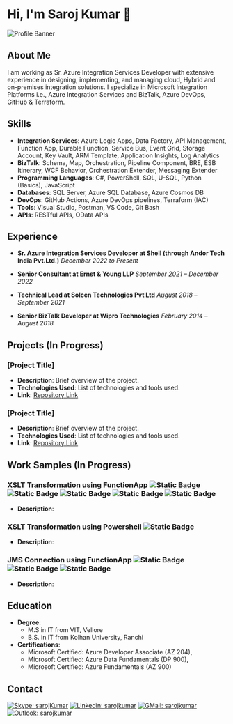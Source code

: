 # Hi, I'm Saroj Kumar :wave:

![Profile Banner](path/to/your/banner/image)

## About Me

I am working as Sr. Azure Integration Services Developer with extensive experience in designing, implementing, and managing cloud, Hybrid and on-premises integration solutions. I specialize in Microsoft Integration Platforms i.e., Azure Integration Services and BizTalk, Azure DevOps, GitHub & Terraform.

## Skills

- **Integration Services**: Azure Logic Apps, Data Factory, API Management, Function App, Durable Function, Service Bus, Event Grid, Storage Account, Key Vault, ARM Template, Application Insights, Log Analytics
- **BizTalk**: Schema, Map, Orchestration, Pipeline Component, BRE, ESB Itinerary, WCF Behavior, Orchestration Extender, Messaging Extender
- **Programming Languages**: C#, PowerShell, SQL, U-SQL, Python (Basics), JavaScript
- **Databases**: SQL Server, Azure SQL Database, Azure Cosmos DB
- **DevOps**: GitHub Actions, Azure DevOps pipelines, Terraform (IAC)
- **Tools**: Visual Studio, Postman, VS Code, Git Bash
- **APIs**: RESTful APIs, OData APIs

## Experience

- **Sr. Azure Integration Services Developer at Shell (through Andor Tech India Pvt.Ltd.)**
  *December 2022 to Present*

- **Senior Consultant at Ernst & Young LLP**
  *September 2021 – December 2022*

- **Technical Lead at Solcen Technologies Pvt Ltd**
  *August 2018 –September 2021*

- **Senior BizTalk Developer at Wipro Technologies**
  *February 2014 –August 2018*

## Projects (In Progress)

### [Project Title]
- **Description**: Brief overview of the project.
- **Technologies Used**: List of technologies and tools used.
- **Link**: [Repository Link](URL)

### [Project Title]
- **Description**: Brief overview of the project.
- **Technologies Used**: List of technologies and tools used.
- **Link**: [Repository Link](URL)

## Work Samples (In Progress)

### XSLT Transformation using FunctionApp [![Static Badge](https://img.shields.io/badge/GitHub-XSLTransform-blue)](https://github.com/Saroj-kr/FunctionApp-XSLTransform) ![Static Badge](https://img.shields.io/badge/.NET8-green) ![Static Badge](https://img.shields.io/badge/Azure_Function-InProcess-blue) ![Static Badge](https://img.shields.io/badge/Azure_Function-Isolated-blue) ![Static Badge](https://img.shields.io/badge/C%23-grey)
- **Description**:

### XSLT Transformation using Powershell ![Static Badge](https://img.shields.io/badge/PowerShell-blue)
- **Description**:

### JMS Connection using FunctionApp ![Static Badge](https://img.shields.io/badge/.NET8-green) ![Static Badge](https://img.shields.io/badge/Azure_Function-InProcess-blue) ![Static Badge](https://img.shields.io/badge/C%23-grey)
- **Description**:

## Education

- **Degree**:
  - M.S in IT from VIT, Vellore
  - B.S. in IT from Kolhan University, Ranchi
- **Certifications**:
  - Microsoft Certified: Azure Developer Associate (AZ 204),
  - Microsoft Certified: Azure Data Fundamentals (DP 900),
  - Microsoft Certified: Azure Fundamentals (AZ 900)

## Contact

[![Skype: sarojKumar](https://img.shields.io/badge/Skype-%2300AFF0.svg?style=for-the-badge&logo=Skype&logoColor=white&link=https://join.skype.com/invite/wCj6QgAZhHEN)](https://join.skype.com/invite/wCj6QgAZhHEN)
[![Linkedin: sarojkumar](https://img.shields.io/badge/LinkedIn-0A66C2.svg?style=for-the-badge&logo=LinkedIn&logoColor=white&link=https://www.linkedin.com/in/saroj-kumar-1011)](https://www.linkedin.com/in/saroj-kumar-1011)
[![GMail: sarojkumar](https://img.shields.io/badge/Gmail-EA4335.svg?style=for-the-badge&logo=Gmail&logoColor=white&link=mailto:itssarojkr@gmail.com)](mailto:itssarojkr@gmail.com)
[![Outlook: sarojkumar](https://img.shields.io/badge/Microsoft_Outlook-0078D4?style=for-the-badge&logo=microsoft-outlook&logoColor=white&link=mailto:itssaroj@hotmail.com)](mailto:itssaroj@hotmail.com)
